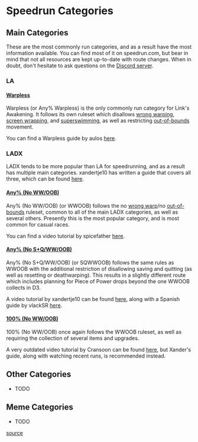 # Speedrun Categories

## Main Categories
These are the most commonly run categories, and as a result have the most information available. You can find most of it on speedrun.com, but bear in mind that not all resources are kept up-to-date with route changes. When in doubt, don't hesitate to ask questions on the [Discord server](https://discord.gg/EARy4Eb).

### LA
#### [Warpless](/categories/warpless)
Warpless (or Any% Warpless) is the only commonly run category for Link's Awakening. It follows its own ruleset which disallows [wrong warping](/glitches/wrongwarp), [screen wrapping](/glitches/screenwrap), and [superswimming](/glitches/superswim), as well as restricting [out-of-bounds](/rules/oob) movement.

You can find a Warpless guide by aulos [here](https://www.speedrun.com/la/guide/9s7bt).

### LADX
LADX tends to be more popular than LA for speedrunning, and as a result has multiple main categories. xandertje10 has written a guide that covers all three, which can be found [here](https://www.speedrun.com/ladx/guide/0w2li).

#### [Any% (No WW/OOB)](/categories/wwoob)
Any% (No WW/OOB) (or WWOOB) follows the no [wrong warp](/glitches/wrongwarp)/no [out-of-bounds](/rules/oob) ruleset, common to all of the main LADX categories, as well as several others. Presently this is the most popular category, and is most common for casual races.

You can find a video tutorial by spicefather [here](https://www.speedrun.com/ladx/guide/prsgd).

#### [Any% (No S+Q/WW/OOB)](/categories/sqwwoob)
Any% (No S+Q/WW/OOB) (or SQWWOOB) follows the same rules as WWOOB with the additional restriction of disallowing saving and quitting (as well as resetting or deathwarping). This results in a slightly different route which includes planning for Piece of Power drops beyond the one WWOOB collects in D3.

A video tutorial by xandertje10 can be found [here](https://www.speedrun.com/ladx/guide/30429), along with a Spanish guide by vlackSR [here](https://www.speedrun.com/ladx/guide/aklf7).

#### [100% (No WW/OOB)](/categories/hundo)
100% (No WW/OOB) once again follows the WWOOB ruleset, as well as requiring the collection of several items and upgrades.

A very outdated video tutorial by Cransoon can be found [here](https://www.youtube.com/playlist?list=PLQab5Uywf5_LVjW5bRVl7ugwYmAOw7Dlm), but Xander's guide, along with watching recent runs, is recommended instead.

## Other Categories
* TODO

## Meme Categories
* TODO

[source](https://web.archive.org/web/20180404215218/http://spiraster.x10host.com/LADXWiki/index.php/Speedrunning_Categories)
